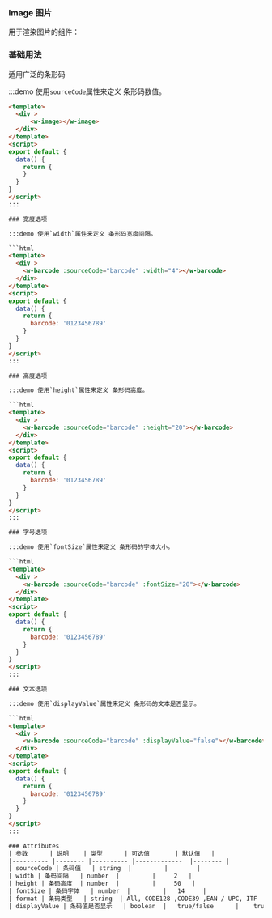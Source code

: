 ### Image 图片
用于渲染图片的组件：


### 基础用法
适用广泛的条形码

:::demo 使用`sourceCode`属性来定义 条形码数值。

```html
<template>
  <div >
	  <w-image></w-image>
  </div>
</template>
<script>
export default {
  data() {
    return {
    }
  }
}
</script>
:::

### 宽度选项

:::demo 使用`width`属性来定义 条形码宽度间隔。

```html
<template>
  <div >
	<w-barcode :sourceCode="barcode" :width="4"></w-barcode>
  </div>
</template>
<script>
export default {
  data() {
    return {
      barcode: '0123456789'
    }
  }
}
</script>
:::

### 高度选项

:::demo 使用`height`属性来定义 条形码高度。

```html
<template>
  <div >
	<w-barcode :sourceCode="barcode" :height="20"></w-barcode>
  </div>
</template>
<script>
export default {
  data() {
    return {
      barcode: '0123456789'
    }
  }
}
</script>
:::

### 字号选项

:::demo 使用`fontSize`属性来定义 条形码的字体大小。

```html
<template>
  <div >
	<w-barcode :sourceCode="barcode" :fontSize="20"></w-barcode>
  </div>
</template>
<script>
export default {
  data() {
    return {
      barcode: '0123456789'
    }
  }
}
</script>
:::

### 文本选项

:::demo 使用`displayValue`属性来定义 条形码的文本是否显示。

```html
<template>
  <div >
	<w-barcode :sourceCode="barcode" :displayValue="false"></w-barcode>
  </div>
</template>
<script>
export default {
  data() {
    return {
      barcode: '0123456789'
    }
  }
}
</script>
:::

### Attributes
| 参数      | 说明    | 类型      | 可选值       | 默认值   |
|---------- |-------- |---------- |-------------  |-------- |
| sourceCode | 条码值   | string  |         |        |
| width | 条码间隔   | number  |         |     2   |
| height | 条码高度  | number  |         |     50   |
| fontSize | 条码字体   | number  |         |   14     |
| format | 条码类型   | string  | All, CODE128 ,CODE39 ,EAN / UPC, ITF  ,MSI ,Pharmacode  |   CODE128     |
| displayValue | 条码值是否显示   | boolean  |   true/false      |    true    |

